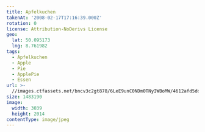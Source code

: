 ```yaml
---
title: Apfelkuchen
takenAt: '2008-02-17T17:16:39.000Z'
rotation: 0
license: Attribution-NoDerivs License
geo:
  lat: 50.095173
  lng: 8.761982
tags:
  - Apfelkuchen
  - Apple
  - Pie
  - ApplePie
  - Essen
url: >-
  //images.ctfassets.net/bncv3c2gt878/6LeE9unC0NDm0TNyIWBoMW/4612afd5ddc6aab951c1d540399bcca6/apfelkuchen_4544878999_o
size: 1483190
image:
  width: 3039
  height: 2014
contentType: image/jpeg
---
```


